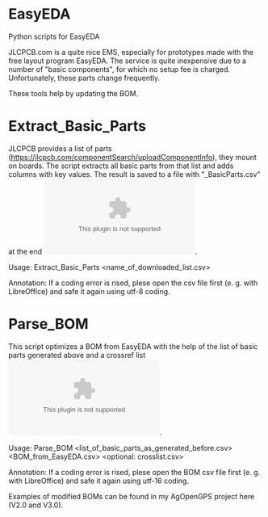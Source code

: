 # EasyEDA
 Python scripts for EasyEDA

JLCPCB.com is a quite nice EMS, especially for prototypes made with the free layout program EasyEDA. The service is quite inexpensive due to a number of "basic components", for which no setup fee is charged. Unfortunately, these parts change frequently. 

These tools help by updating the BOM.

# Extract_Basic_Parts
JLCPCB provides a list of parts (https://jlcpcb.com/componentSearch/uploadComponentInfo), they mount on boards. The script extracts all basic parts from that list and adds columns with key values. The result is saved to a file with "_BasicParts.csv" at the end ![(example)](JLCPCB-SMT-Parts-Library(20211211)_BasicParts.csv).

Usage:
Extract_Basic_Parts <name_of_downloaded_list.csv>

Annotation:
If a coding error is rised, plese open the csv file first (e. g. with LibreOffice) and safe it again using utf-8 coding.

# Parse_BOM
This script optimizes a BOM from EasyEDA with the help of the list of basic parts generated above and a crossref list ![(example)](CrossList.csv).

Usage:
Parse_BOM <list_of_basic_parts_as_generated_before.csv> <BOM_from_EasyEDA.csv> <optional: crosslist.csv>

Annotation:
If a coding error is rised, plese open the BOM csv file first (e. g. with LibreOffice) and safe it again using utf-16 coding.

Examples of modified BOMs can be found in my AgOpenGPS project here (V2.0 and V3.0).


